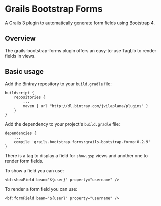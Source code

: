# Grails Bootstrap Forms
A Grails 3 plugin to automatically generate form fields using Bootstrap 4.


## Overview
The grails-bootstrap-forms plugin offers an easy-to-use TagLib to render fields in views.

## Basic usage


Add the Bintray repository to your `build.gradle` file:

```
buildscript {
    repositories {
        ...
        maven { url "http://dl.bintray.com/jvilaplana/plugins" }
    }
}
```

Add the dependency to your project's `build.gradle` file:

```
dependencies {
    ...
    compile 'grails.bootstrap.forms:grails-bootstrap-forms:0.2.9'
}
```

There is a tag to display a field for `show.gsp` views and another one to render form fields.

To show a field you can use:

`<bf:showField bean="${user}" property="username" />`

To render a form field you can use:

`<bf:formField bean="${user}" property="username" />`
